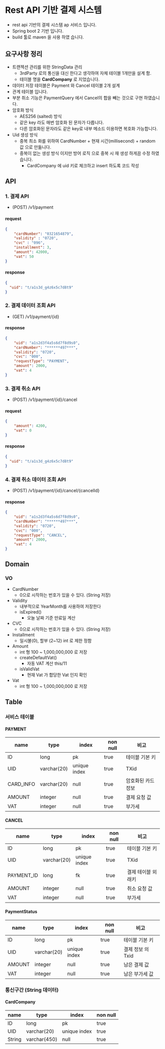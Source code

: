 # Rest API 기반 결제 시스템

- rest api 기반의 결제 시스템 ap 서비스 입니다.
- Spring boot 2 기반 입니다.
- build 툴로 maven 을  사용 하였 습니다.
    
## 요구사항 정리

- 트랜젝션 관리를 위한 StringData 관리
  - 3rdParty 로의 통신을 대신 한다고 생각하여 자체 테이블 1개만을 설계 함.
  - 테이블 명을 **CardCompany** 로 지었습니다.
- 데이터 저장 테이블은 Payment 와 Cancel 테이블 2개 설계
- 관계 테이블 입니다.
- 부분 취소 기능은 PaymentQuery 에서 Cancel의 합을 빼는 것으로 구현 하였습니다.
- 암호화 방식
  - AES256 (salted) 방식
  - 같은 key 라도 매번 암호화 된 문자가 다릅니다.
  - 다른 암호화된 문자라도 같은 key로 내부 메소드 이용하면 복호화 가능합니다.
- Uid 생성 방식
  - 중복 최소 화를 위하여 CardNumber + 현재 시간(millisecond) + random 값 으로 만듦니다.
  - 중복이 없는 생성 방식 이지만 방어 로직 으로 중복 시 재 생성 하게끔 수정 하였습니다.
    - CardCompany 에 uid 키로 체크하고 insert 하도록 코드 작성

## API

### 1. 결제 API

- (POST) /v1/payment

#### request

```json
{
    "cardNumber": "0321654879",
    "validity" : "0720",
    "cvc" : "096",
    "installment": 3,
    "amount": 42000,
    "vat": 50
}
```

#### response

```json
{
  "uid": "t/a1s3d_g4z6x5c7d8t9"
}
```

### 2. 결제 데이터 조회 API

- (GET) /v1/payment/{id}

#### response

```json
{
    "uid": "a1s2d3f4a5s6d7f8d9s0",
    "cardNumber": "******497***",
    "validity": "0720",
    "cvc": "000",
    "requestType": "PAYMENT",
    "amount": 2000,
    "vat": 4
}
```

### 3. 결제 취소 API

- (POST) /v1/payment/{id}/cancel

#### request

```json
{
    "amount": 4200,
    "vat": 0
}
```

#### response

```json
{
  "uid": "t/a1s3d_g4z6x5c7d8t9"
}
```

### 4. 결제 취소 데이터 조회 API

- (POST) /v1/payment/{id}/cancel/{cancelId}

#### response

```json
{
    "uid": "a1s2d3f4a5s6d7f8d9s0",
    "cardNumber": "******497***",
    "validity": "0720",
    "cvc": "000",
    "requestType": "CANCEL",
    "amount": 2000,
    "vat": 4
}
```

## Domain

### VO

- CardNumber
  - 0으로 시작하는 번호가 있을 수 있다. (String 저장)
- Validity
  - 내부적으로 YearMonth를 사용하여 저장한다
  - isExpired()
    - 오늘 날짜 기준 만료일 계산
- CVC
  - 0으로 시작하는 번호가 있을 수 있다. (String 저장)
- Installment
  - 일시불(0), 할부 (2~12) int 로 제한 정함
- Amount
  - int 형 100 ~ 1,000,000,000 로 저장
  - createDefaultVat()
    - 자동 VAT 계산 this/11 
  - isValidVat
    - 현재 Vat 가 합당한 Vat 인지 확인
- Vat
  - int 형 100 ~ 1,000,000,000 로 저장

## Table

### 서비스 테이블

#### PAYMENT

|name|type|index|non null|비고|
|---|---|---|---|---|
|ID|long|pk|true|테이블 기본 키|
|UID|varchar(20)|unique index|true|TXid|
|CARD_INFO|varchar(20)|null|true|암호화된 카드정보|
|AMOUNT|integer|null|true|결제 요청 값|
|VAT|integer|null|true|부가세|

#### CANCEL

|name|type|index|non null|비고|
|---|---|---|---|---|
|ID|long|pk|true|테이블 기본 키|
|UID|varchar(20)|unique index|true|TXid|
|PAYMENT_ID|long|fk|true|결제 테이블 외래키|
|AMOUNT|integer|null|true|취소 요청 값|
|VAT|integer|null|true|부가세|

#### PaymentStatus

|name|type|index|non null|비고|
|---|---|---|---|---|
|ID|long|pk|true|테이블 기본 키|
|UID|varchar(20)|unique index|true|결제 정보 의 Txid|
|AMOUNT|integer|null|true|남은 결제 값|
|VAT|integer|null|true|남은 부가세 값|
  
### 통신구간 (String 데이터)

#### CardCompany

|name|type|index|non null|
|---|---|---|---|
|ID|long|pk|true|
|UID|varchar(20)|unique index|true|
|String|varchar(450)|null|true|
